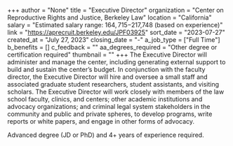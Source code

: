 +++
author = "None"
title = "Executive Director"
organization = "Center on Reproductive Rights and Justice,  Berkeley Law"
location = "California"
salary = "Estimated salary range: $164,715-$217,748 (based on experience)"
link = "https://aprecruit.berkeley.edu/JPF03925"
sort_date = "2023-07-27"
created_at = "July 27, 2023"
closing_date = "-"
a_job_type = ["Full Time"]
b_benefits = []
c_feedback = ""
aa_degrees_required = "Other degree or certification required"
thumbnail = ""
+++
The Executive Director will administer and manage the center, including generating external support to build and sustain the center’s budget. In conjunction with the faculty director, the Executive Director will hire and oversee a small staff and associated graduate student researchers, student assistants, and visiting scholars. The Executive Director will work closely with members of the law school faculty, clinics, and centers; other academic institutions and advocacy organizations; and criminal legal system stakeholders in the community and public and private spheres, to develop programs, write reports or white papers, and engage in other forms of advocacy.

Advanced degree (JD or PhD) and 4+ years of experience required.